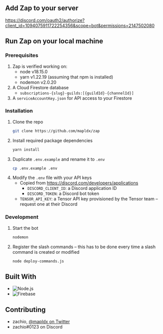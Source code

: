 ## Add Zap to your server
https://discord.com/oauth2/authorize?client_id=1094075911722254356&scope=bot&permissions=2147502080

## Run Zap on your local machine
### Prerequisites

1. Zap is verified working on:
   * node v18.15.0
   * yarn v1.22.19 (assuming that npm is installed)
   * nodemon v2.0.20
2. A Cloud Firestore database
   * `subscriptions-{slug}-guilds:[{guildId}-{channelId}]`
3. A `serviceAccountKey.json` for API access to your Firestore

### Installation

1. Clone the repo
   ```sh
   git clone https://github.com/mapldx/zap
   ```
2. Install required package dependencies
   ```sh
   yarn install
   ```
3. Duplicate `.env.example` and rename it to `.env`
   ```sh
   cp .env.example .env
   ```
4. Modify the `.env` file with your API keys
   * Copied from https://discord.com/developers/applications
     * `DISCORD_CLIENT_ID`: a Discord application ID
     * `DISCORD_TOKEN`: a Discord bot token
   * `TENSOR_API_KEY`: a Tensor API key provisioned by the Tensor team – request one at their Discord

### Development

1. Start the bot
   ```sh
   nodemon
   ```
2. Register the slash commands – this has to be done every time a slash command is created or modified
   ```sh
   node deploy-commands.js
   ```
   
## Built With
* ![Node.js](https://img.shields.io/badge/Node.js-43853D?style=for-the-badge&logo=node.js&logoColor=white)
* ![Firebase](https://img.shields.io/badge/Firebase-039BE5?style=for-the-badge&logo=Firebase&logoColor=white)

## Contributing
* zachio, [@mapldx on Twitter](https://twitter.com/mapldx)
* zachio#0123 on Discord
